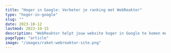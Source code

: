 ```yaml
---
title: "Hoger in Google: Verbeter je ranking met WebReaktor"
type: "hoger-in-google"
slug: ""
date: 2023-10-12
lastmod: 2023-10-15
description: "WebReaktor helpt jouw website hoger in Google te komen met bewezen SEO-technieken. Meer bezoekers, meer groei, betere resultaten."
pageType: "article"
image: "/images/raket-webreaktor-site.png"
---
```



